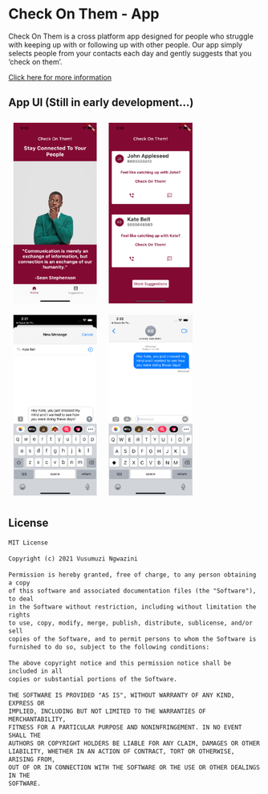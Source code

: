 # Check On Them - App
Check On Them is a cross platform  app designed for people who struggle with keeping up with or following up with other people. Our app simply selects people from your contacts each day and gently suggests that you ‘check on them’.

<a href="https://docs.google.com/document/d/1_YSWXWdY-kfHQ6j7_vj_ton0hrT_bRAbWfGskN0jgxM/edit?usp=sharing">Click here for more information<a>

App UI (Still in early development...)
---------------------
<p float="left">
<img src="./assets/SimulatorScreenShot_Home.png" height="360" style="margin: 10px;">
<img src="./assets/SimulatorScreenShot_Suggestions.png" height="360" style="margin: 10px;">
<img src="./assets/SimulatorScreenShot_Typing.png" height="360" style="margin: 10px;">
<img src="./assets/SimulatorScreenShot_Sent.png" height="360" style="margin: 10px;">
</p>
  
License
----------------------
```
MIT License

Copyright (c) 2021 Vusumuzi Ngwazini

Permission is hereby granted, free of charge, to any person obtaining a copy
of this software and associated documentation files (the "Software"), to deal
in the Software without restriction, including without limitation the rights
to use, copy, modify, merge, publish, distribute, sublicense, and/or sell
copies of the Software, and to permit persons to whom the Software is
furnished to do so, subject to the following conditions:

The above copyright notice and this permission notice shall be included in all
copies or substantial portions of the Software.

THE SOFTWARE IS PROVIDED "AS IS", WITHOUT WARRANTY OF ANY KIND, EXPRESS OR
IMPLIED, INCLUDING BUT NOT LIMITED TO THE WARRANTIES OF MERCHANTABILITY,
FITNESS FOR A PARTICULAR PURPOSE AND NONINFRINGEMENT. IN NO EVENT SHALL THE
AUTHORS OR COPYRIGHT HOLDERS BE LIABLE FOR ANY CLAIM, DAMAGES OR OTHER
LIABILITY, WHETHER IN AN ACTION OF CONTRACT, TORT OR OTHERWISE, ARISING FROM,
OUT OF OR IN CONNECTION WITH THE SOFTWARE OR THE USE OR OTHER DEALINGS IN THE
SOFTWARE.
